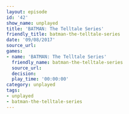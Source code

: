 ```yaml
---
layout: episode
id: '42'
show_name: unplayed
title: 'BATMAN: The Telltale Series'
friendly_title: batman-the-telltale-series
date: '09/08/2017'
source_url: 
games:
- name: 'BATMAN: The Telltale Series'
  friendly_name: batman-the-telltale-series
  source_url: 
  decision: 
  play_time: '00:00:00'
category: unplayed
tags:
- unplayed
- batman-the-telltale-series
---
```

